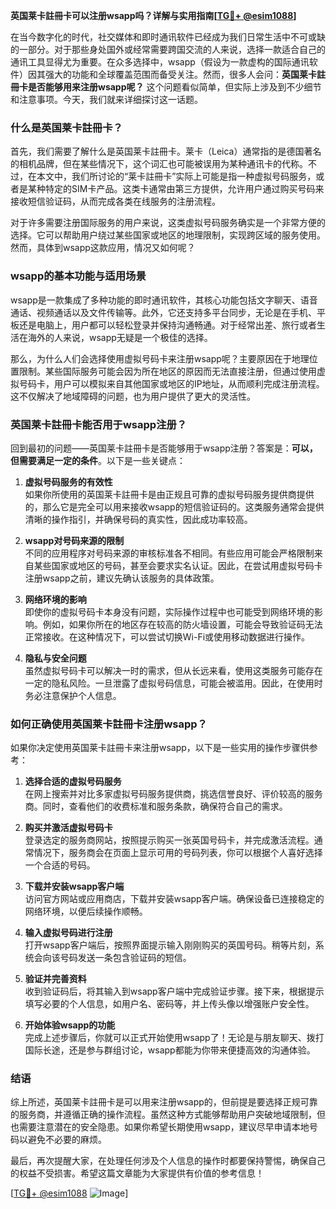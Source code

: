 **英国莱卡註冊卡可以注册wsapp吗？详解与实用指南[[TG💪+ @esim1088](https://t.me/s/esim1088)]**

在当今数字化的时代，社交媒体和即时通讯软件已经成为我们日常生活中不可或缺的一部分。对于那些身处国外或经常需要跨国交流的人来说，选择一款适合自己的通讯工具显得尤为重要。在众多选择中，wsapp（假设为一款虚构的国际通讯软件）因其强大的功能和全球覆盖范围而备受关注。然而，很多人会问：**英国莱卡註冊卡是否能够用来注册wsapp呢？** 这个问题看似简单，但实际上涉及到不少细节和注意事项。今天，我们就来详细探讨这一话题。

### 什么是英国莱卡註冊卡？

首先，我们需要了解什么是英国莱卡註冊卡。莱卡（Leica）通常指的是德国著名的相机品牌，但在某些情况下，这个词汇也可能被误用为某种通讯卡的代称。不过，在本文中，我们所讨论的“莱卡註冊卡”实际上可能是指一种虚拟号码服务，或者是某种特定的SIM卡产品。这类卡通常由第三方提供，允许用户通过购买号码来接收短信验证码，从而完成各类在线服务的注册流程。

对于许多需要注册国际服务的用户来说，这类虚拟号码服务确实是一个非常方便的选择。它可以帮助用户绕过某些国家或地区的地理限制，实现跨区域的服务使用。然而，具体到wsapp这款应用，情况又如何呢？

### wsapp的基本功能与适用场景

wsapp是一款集成了多种功能的即时通讯软件，其核心功能包括文字聊天、语音通话、视频通话以及文件传输等。此外，它还支持多平台同步，无论是在手机、平板还是电脑上，用户都可以轻松登录并保持沟通畅通。对于经常出差、旅行或者生活在海外的人来说，wsapp无疑是一个极佳的选择。

那么，为什么人们会选择使用虚拟号码卡来注册wsapp呢？主要原因在于地理位置限制。某些国际服务可能会因为所在地区的原因而无法直接注册，但通过使用虚拟号码卡，用户可以模拟来自其他国家或地区的IP地址，从而顺利完成注册流程。这不仅解决了地域障碍的问题，也为用户提供了更大的灵活性。

### 英国莱卡註冊卡能否用于wsapp注册？

回到最初的问题——英国莱卡註冊卡是否能够用于wsapp注册？答案是：**可以，但需要满足一定的条件**。以下是一些关键点：

1. **虚拟号码服务的有效性**  
   如果你所使用的英国莱卡註冊卡是由正规且可靠的虚拟号码服务提供商提供的，那么它是完全可以用来接收wsapp的短信验证码的。这类服务通常会提供清晰的操作指引，并确保号码的真实性，因此成功率较高。

2. **wsapp对号码来源的限制**  
   不同的应用程序对号码来源的审核标准各不相同。有些应用可能会严格限制来自某些国家或地区的号码，甚至会要求实名认证。因此，在尝试用虚拟号码卡注册wsapp之前，建议先确认该服务的具体政策。

3. **网络环境的影响**  
   即使你的虚拟号码卡本身没有问题，实际操作过程中也可能受到网络环境的影响。例如，如果你所在的地区存在较高的防火墙设置，可能会导致验证码无法正常接收。在这种情况下，可以尝试切换Wi-Fi或使用移动数据进行操作。

4. **隐私与安全问题**  
   虽然虚拟号码卡可以解决一时的需求，但从长远来看，使用这类服务可能存在一定的隐私风险。一旦泄露了虚拟号码信息，可能会被滥用。因此，在使用时务必注意保护个人信息。

### 如何正确使用英国莱卡註冊卡注册wsapp？

如果你决定使用英国莱卡註冊卡来注册wsapp，以下是一些实用的操作步骤供参考：

1. **选择合适的虚拟号码服务**  
   在网上搜索并对比多家虚拟号码服务提供商，挑选信誉良好、评价较高的服务商。同时，查看他们的收费标准和服务条款，确保符合自己的需求。

2. **购买并激活虚拟号码卡**  
   登录选定的服务商网站，按照提示购买一张英国号码卡，并完成激活流程。通常情况下，服务商会在页面上显示可用的号码列表，你可以根据个人喜好选择一个合适的号码。

3. **下载并安装wsapp客户端**  
   访问官方网站或应用商店，下载并安装wsapp客户端。确保设备已连接稳定的网络环境，以便后续操作顺畅。

4. **输入虚拟号码进行注册**  
   打开wsapp客户端后，按照界面提示输入刚刚购买的英国号码。稍等片刻，系统会向该号码发送一条包含验证码的短信。

5. **验证并完善资料**  
   收到验证码后，将其输入到wsapp客户端中完成验证步骤。接下来，根据提示填写必要的个人信息，如用户名、密码等，并上传头像以增强账户安全性。

6. **开始体验wsapp的功能**  
   完成上述步骤后，你就可以正式开始使用wsapp了！无论是与朋友聊天、拨打国际长途，还是参与群组讨论，wsapp都能为你带来便捷高效的沟通体验。

### 结语

综上所述，英国莱卡註冊卡是可以用来注册wsapp的，但前提是要选择正规可靠的服务商，并遵循正确的操作流程。虽然这种方式能够帮助用户突破地域限制，但也需要注意潜在的安全隐患。如果你希望长期使用wsapp，建议尽早申请本地号码以避免不必要的麻烦。

最后，再次提醒大家，在处理任何涉及个人信息的操作时都要保持警惕，确保自己的权益不受损害。希望这篇文章能为大家提供有价值的参考信息！

[[TG💪+ @esim1088](https://t.me/s/esim1088) ![Image](https://i.postimg.cc/4NQfJmqS/Snipaste-2025-05-13-00-14-12.png)]